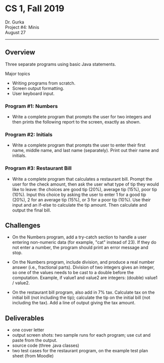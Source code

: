 # CS 1, Fall 2019

Dr. Gurka \
Project #4: Minis \
August 27

---

## Overview

Three separate programs using basic Java statements.

Major topics

- Writing programs from scratch.
- Screen output formatting.
- User keyboard input.

### Program #1: Numbers

- Write a complete program that prompts the user for two integers and then prints the following report to the screen, exactly as shown.

### Program #2: Initials

- Write a complete program that prompts the user to enter their first name, middle name, and last name (separately).  Print out their name and initials.

### Program #3: Restaurant Bill

- Write a complete program that calculates a restaurant bill.  Prompt the user for the check amount, then ask the user what type of tip they would like to leave: the choices are good tip (20%), average tip (15%), poor tip (10%).  Input this choice by asking the user to enter 1 for a good tip (20%), 2 for an average tip (15%), or 3 for a poor tip (10%).  Use their input and an if-else to calculate the tip amount.  Then calculate and output the final bill.

## Challenges

- On the Numbers program, add a try-catch section to handle a user entering non-numeric data (for example, "cat" instead of 23).  If they do not enter a number, the program should print an error message and stop.

- On the Numbers program, include division, and produce a real number answer (i.e., fractional parts).  Division of two integers gives an integer, so one of the values needs to be cast to a double before the computation.  Example, if value1 and value2 are integers:
(double) value1 / value2.

- On the restaurant bill program, also add in 7% tax.  Calculate tax on the initial bill (not including the tip); calculate the tip on the initial bill (not including the tax).  Add a line of output giving the tax amount.

## Deliverables

- one cover letter
- output screen shots: two sample runs for each program; use cut and paste from the output.
- source code (three .java classes)
- two test cases for the restaurant program, on the example test plan sheet (from Moodle)
